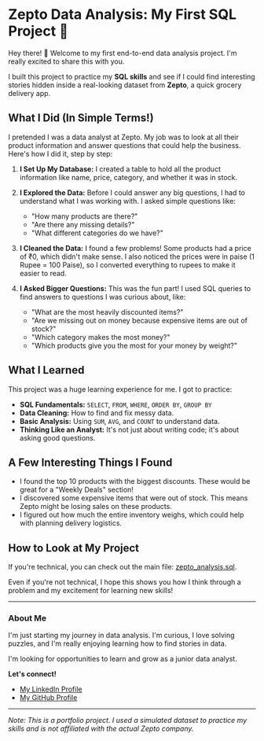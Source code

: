 # Zepto Data Analysis: My First SQL Project 🎉

Hey there! 👋 Welcome to my first end-to-end data analysis project. I'm really excited to share this with you.

I built this project to practice my **SQL skills** and see if I could find interesting stories hidden inside a real-looking dataset from **Zepto**, a quick grocery delivery app.

## What I Did (In Simple Terms!)

I pretended I was a data analyst at Zepto. My job was to look at all their product information and answer questions that could help the business. Here's how I did it, step by step:

1.  **I Set Up My Database:** I created a table to hold all the product information like name, price, category, and whether it was in stock.

2.  **I Explored the Data:** Before I could answer any big questions, I had to understand what I was working with. I asked simple questions like:
    *   "How many products are there?"
    *   "Are there any missing details?"
    *   "What different categories do we have?"

3.  **I Cleaned the Data:** I found a few problems! Some products had a price of ₹0, which didn't make sense. I also noticed the prices were in paise (1 Rupee = 100 Paise), so I converted everything to rupees to make it easier to read.

4.  **I Asked Bigger Questions:** This was the fun part! I used SQL queries to find answers to questions I was curious about, like:
    *   "What are the most heavily discounted items?"
    *   "Are we missing out on money because expensive items are out of stock?"
    *   "Which category makes the most money?"
    *   "Which products give you the most for your money by weight?"

## What I Learned

This project was a huge learning experience for me. I got to practice:

*   **SQL Fundamentals:** `SELECT`, `FROM`, `WHERE`, `ORDER BY`, `GROUP BY`
*   **Data Cleaning:** How to find and fix messy data.
*   **Basic Analysis:** Using `SUM`, `AVG`, and `COUNT` to understand data.
*   **Thinking Like an Analyst:** It's not just about writing code; it's about asking good questions.

## A Few Interesting Things I Found

*   I found the top 10 products with the biggest discounts. These would be great for a "Weekly Deals" section!
*   I discovered some expensive items that were out of stock. This means Zepto might be losing sales on these products.
*   I figured out how much the entire inventory weighs, which could help with planning delivery logistics.

## How to Look at My Project

If you're technical, you can check out the main file: [zepto_analysis.sql](zepto_analysis.sql).

Even if you're not technical, I hope this shows you how I think through a problem and my excitement for learning new skills!

---

### About Me

I'm just starting my journey in data analysis. I'm curious, I love solving puzzles, and I'm really enjoying learning how to find stories in data.

I'm looking for opportunities to learn and grow as a junior data analyst.

**Let's connect!**
*   [My LinkedIn Profile](https://www.linkedin.com/in/seema-kumari-375763308/)
*   [My GitHub Profile](https://github.com/Seema1200)

---

*Note: This is a portfolio project. I used a simulated dataset to practice my skills and is not affiliated with the actual Zepto company.*

